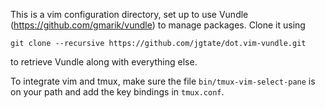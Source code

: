 
This is a vim configuration directory, set up to use Vundle
(https://github.com/gmarik/vundle) to manage packages. Clone it using

```
git clone --recursive https://github.com/jgtate/dot.vim-vundle.git
```

to retrieve Vundle along with everything else.

To integrate vim and tmux, make sure the file `bin/tmux-vim-select-pane` is
on your path and add the key bindings in `tmux.conf`.
